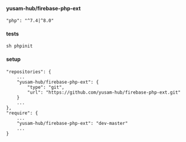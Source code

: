 #### yusam-hub/firebase-php-ext

    "php": "^7.4|^8.0"

#### tests

    sh phpinit

#### setup

    "repositories": {
        ...
        "yusam-hub/firebase-php-ext": {
            "type": "git",
            "url": "https://github.com/yusam-hub/firebase-php-ext.git"
        }
        ...
    },
    "require": {
        ...
        "yusam-hub/firebase-php-ext": "dev-master"
        ...
    }